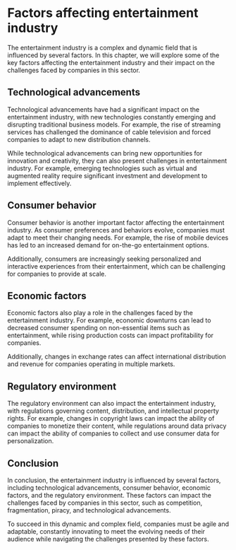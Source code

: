 Factors affecting entertainment industry
=========================================================================================

The entertainment industry is a complex and dynamic field that is influenced by several factors. In this chapter, we will explore some of the key factors affecting the entertainment industry and their impact on the challenges faced by companies in this sector.

Technological advancements
--------------------------

Technological advancements have had a significant impact on the entertainment industry, with new technologies constantly emerging and disrupting traditional business models. For example, the rise of streaming services has challenged the dominance of cable television and forced companies to adapt to new distribution channels.

While technological advancements can bring new opportunities for innovation and creativity, they can also present challenges in entertainment industry. For example, emerging technologies such as virtual and augmented reality require significant investment and development to implement effectively.

Consumer behavior
-----------------

Consumer behavior is another important factor affecting the entertainment industry. As consumer preferences and behaviors evolve, companies must adapt to meet their changing needs. For example, the rise of mobile devices has led to an increased demand for on-the-go entertainment options.

Additionally, consumers are increasingly seeking personalized and interactive experiences from their entertainment, which can be challenging for companies to provide at scale.

Economic factors
----------------

Economic factors also play a role in the challenges faced by the entertainment industry. For example, economic downturns can lead to decreased consumer spending on non-essential items such as entertainment, while rising production costs can impact profitability for companies.

Additionally, changes in exchange rates can affect international distribution and revenue for companies operating in multiple markets.

Regulatory environment
----------------------

The regulatory environment can also impact the entertainment industry, with regulations governing content, distribution, and intellectual property rights. For example, changes in copyright laws can impact the ability of companies to monetize their content, while regulations around data privacy can impact the ability of companies to collect and use consumer data for personalization.

Conclusion
----------

In conclusion, the entertainment industry is influenced by several factors, including technological advancements, consumer behavior, economic factors, and the regulatory environment. These factors can impact the challenges faced by companies in this sector, such as competition, fragmentation, piracy, and technological advancements.

To succeed in this dynamic and complex field, companies must be agile and adaptable, constantly innovating to meet the evolving needs of their audience while navigating the challenges presented by these factors.
